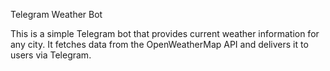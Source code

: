 Telegram Weather Bot

This is a simple Telegram bot that provides current weather information for any city.
It fetches data from the OpenWeatherMap API and delivers it to users via Telegram.